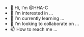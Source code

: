 - 👋 Hi, I’m @HHA-C
- 👀 I’m interested in ...
- 🌱 I’m currently learning ...
- 💞️ I’m looking to collaborate on ...
- 📫 How to reach me ...

<!---
june1996ad/june1996ad is a ✨ special ✨ repository because its `README.md` (this file) appears on your GitHub profile.
You can click the Preview link to take a look at your changes.
--->
